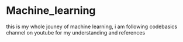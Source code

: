 # Machine_learning
this is my whole jouney of machine learning, i am following codebasics channel on youtube for my understanding and references
